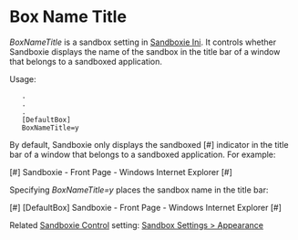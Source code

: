 # Box Name Title

_BoxNameTitle_ is a sandbox setting in [Sandboxie Ini](SandboxieIni.md). It controls whether Sandboxie displays the name of the sandbox in the title bar of a window that belongs to a sandboxed application.

Usage:

```
   .
   .
   .
   [DefaultBox]
   BoxNameTitle=y
```

By default, Sandboxie only displays the sandboxed [#] indicator in the title bar of a window that belongs to a sandboxed application. For example:

[#] Sandboxie - Front Page - Windows Internet Explorer [#]


Specifying _BoxNameTitle=y_ places the sandbox name in the title bar:

[#] [DefaultBox] Sandboxie - Front Page - Windows Internet Explorer [#]


Related [Sandboxie Control](SP_SBControl.md) setting: [Sandbox Settings > Appearance](AppearanceSettings.md)
